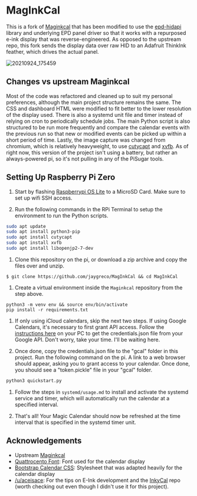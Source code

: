 # MagInkCal
This is a fork of [Maginkcal](https://github.com/speedyg0nz/MagInkCal) that has been modified to use the [epd-hidapi](https://github.com/jaygreco/epd-hidapi) library and underlying EPD panel driver so that it works with a repurposed e-ink display that was reverse-engineered. As opposed to the upstream repo, this fork sends the display data over raw HID to an Adafruit ThinkInk feather, which drives the actual panel.

![20210924_175459](https://user-images.githubusercontent.com/5581989/134661608-bac1f0bf-e7e3-41fe-b92e-37c26dad8fbe.jpg)


## Changes vs upstream Maginkcal
Most of the code was refactored and cleaned up to suit my personal preferences, although the main project structure remains the same. The CSS and dashboard HTML were modified to fit better to the lower resolution of the display used. There is also a systemd unit file and timer instead of relying on cron to periodically schedule jobs. The main Python script is also structured to be run more frequently and compare the calendar events with the previous run so that new or modified events can be picked up within a short period of time. Lastly, the image capture was changed from chromium, which is relatively heavyweight, to use [cutycapt](https://cutycapt.sourceforge.net/) and [xvfb](https://www.x.org/releases/X11R7.6/doc/man/man1/Xvfb.1.xhtml). As of right now, this version of the project isn't using a battery, but rather an always-powered pi, so it's not pulling in any of the PiSugar tools.

## Setting Up Raspberry Pi Zero

1. Start by flashing [Raspberrypi OS Lite](https://www.raspberrypi.org/software/operating-systems/) to a MicroSD Card. Make sure to set up wifi SSH access.

1. Run the following commands in the RPi Terminal to setup the environment to run the Python scripts.

```bash
sudo apt update
sudo apt install python3-pip
sudo apt install cutycapt
sudo apt install xvfb
sudo apt install libopenjp2-7-dev
```

1. Clone this repository on the pi, or download a zip archive and copy the files over and unzip.
```
$ git clone https://github.com/jaygreco/MagInkCal && cd MagInkCal
```

1. Create a virtual environment inside the `Maginkcal` repository from the step above.
```
python3 -m venv env && source env/bin/activate
pip install -r requirements.txt
```

1. If only using iCloud calendars, skip the next two steps. If using Google Calendars, it's necessary to first grant API access. Follow the [instructions here](https://developers.google.com/calendar/api/quickstart/python) on your PC to get the credentials.json file from your Google API. Don't worry, take your time. I'll be waiting here.

1. Once done, copy the credentials.json file to the "gcal" folder in this project. Run the following command on the pi. A link to a web browser should appear, asking you to grant access to your calendar. Once done, you should see a "token.pickle" file in your "gcal" folder.

```bash
python3 quickstart.py
```

1. Follow the steps in `systemd/usage.md` to install and activate the systemd service and timer, which will automatically run the calendar at a specified interval.

1. That's all! Your Magic Calendar should now be refreshed at the time interval that is specified in the systemd timer unit.

## Acknowledgements
- Upstream [Maginkcal](https://github.com/speedyg0nz/MagInkCal)
- [Quattrocento Font](https://fonts.google.com/specimen/Quattrocento): Font used for the calendar display
- [Bootstrap Calendar CSS](https://bootstrapious.com/p/bootstrap-calendar): Stylesheet that was adapted heavily for the calendar display
- [/u/aceisace](https://www.reddit.com/user/aceisace/): For the tips on E-Ink development and the [InkyCal](https://github.com/aceisace/Inkycal) repo (worth checking out even though I didn't use it for this project).
